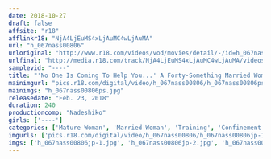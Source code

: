 ```yaml
---
date: 2018-10-27
draft: false
affsite: "r18"
afflinkr18: "NjA4LjEuMS4xLjAuMC4wLjAuMA"
url: "h_067nass00806"
urloriginal: "http://www.r18.com/videos/vod/movies/detail/-/id=h_067nass00806"
urlfinal: "http://media.r18.com/track/NjA4LjEuMS4xLjAuMC4wLjAuMA/videos/vod/movies/detail/-/id=h_067nass00806"
samplevid: "----"
title: "'No One Is Coming To Help You...' A Forty-Something Married Woman Who Was Held In Confinement And Raped But She Would Cum And Cum And Cum Again"
mainimgurl: "pics.r18.com/digital/video/h_067nass00806/h_067nass00806ps.jpg"
mainimgs: "h_067nass00806ps.jpg"
releasedate: "Feb. 23, 2018"
duration: 240
productioncomp: "Nadeshiko"
girls: ['----']
categories: ['Mature Woman', 'Married Woman', 'Training', 'Confinement', 'Over 4 Hours']
imgurls: ['pics.r18.com/digital/video/h_067nass00806/h_067nass00806jp-1.jpg', 'pics.r18.com/digital/video/h_067nass00806/h_067nass00806jp-2.jpg', 'pics.r18.com/digital/video/h_067nass00806/h_067nass00806jp-3.jpg', 'pics.r18.com/digital/video/h_067nass00806/h_067nass00806jp-4.jpg', 'pics.r18.com/digital/video/h_067nass00806/h_067nass00806jp-5.jpg', 'pics.r18.com/digital/video/h_067nass00806/h_067nass00806jp-6.jpg', 'pics.r18.com/digital/video/h_067nass00806/h_067nass00806jp-7.jpg', 'pics.r18.com/digital/video/h_067nass00806/h_067nass00806jp-8.jpg', 'pics.r18.com/digital/video/h_067nass00806/h_067nass00806jp-9.jpg', 'pics.r18.com/digital/video/h_067nass00806/h_067nass00806jp-10.jpg', 'pics.r18.com/digital/video/h_067nass00806/h_067nass00806jp-11.jpg', 'pics.r18.com/digital/video/h_067nass00806/h_067nass00806jp-12.jpg', 'pics.r18.com/digital/video/h_067nass00806/h_067nass00806jp-13.jpg', 'pics.r18.com/digital/video/h_067nass00806/h_067nass00806jp-14.jpg', 'pics.r18.com/digital/video/h_067nass00806/h_067nass00806jp-15.jpg', 'pics.r18.com/digital/video/h_067nass00806/h_067nass00806jp-16.jpg', 'pics.r18.com/digital/video/h_067nass00806/h_067nass00806jp-17.jpg', 'pics.r18.com/digital/video/h_067nass00806/h_067nass00806jp-18.jpg', 'pics.r18.com/digital/video/h_067nass00806/h_067nass00806jp-19.jpg', 'pics.r18.com/digital/video/h_067nass00806/h_067nass00806jp-20.jpg']
imgs: ['h_067nass00806jp-1.jpg', 'h_067nass00806jp-2.jpg', 'h_067nass00806jp-3.jpg', 'h_067nass00806jp-4.jpg', 'h_067nass00806jp-5.jpg', 'h_067nass00806jp-6.jpg', 'h_067nass00806jp-7.jpg', 'h_067nass00806jp-8.jpg', 'h_067nass00806jp-9.jpg', 'h_067nass00806jp-10.jpg', 'h_067nass00806jp-11.jpg', 'h_067nass00806jp-12.jpg', 'h_067nass00806jp-13.jpg', 'h_067nass00806jp-14.jpg', 'h_067nass00806jp-15.jpg', 'h_067nass00806jp-16.jpg', 'h_067nass00806jp-17.jpg', 'h_067nass00806jp-18.jpg', 'h_067nass00806jp-19.jpg', 'h_067nass00806jp-20.jpg']
---
```

